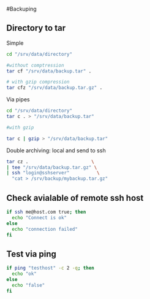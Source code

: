 #Backuping
## Directory to tar
Simple
```bash
cd "/srv/data/directory"

#without comptression
tar cf "/srv/data/backup.tar" .

# with gzip compression
tar cfz "/srv/data/backup.tar.gz" .
```
Via pipes
```bash
cd "/srv/data/directory"
tar c . > "/srv/data/backup.tar"

#with gzip

tar c | gzip > "/srv/data/backup.tar"
```

Double archiving: local and send to ssh
```bash
tar cz .                       \
| tee "/srv/data/backup.tar.gz" \
| ssh "login@sshserver"          \
  "cat > /srv/backup/mybackup.tar.gz"
```
## Check avialable of remote ssh host
```bash
if ssh me@host.com true; then
  echo "Connect is ok"
else
  echo "connection failed"
fi
```

## Test via ping
```bash
if ping "testhost" -c 2 -q; then
  echo "ok"
else
  echo "false"
fi
```
